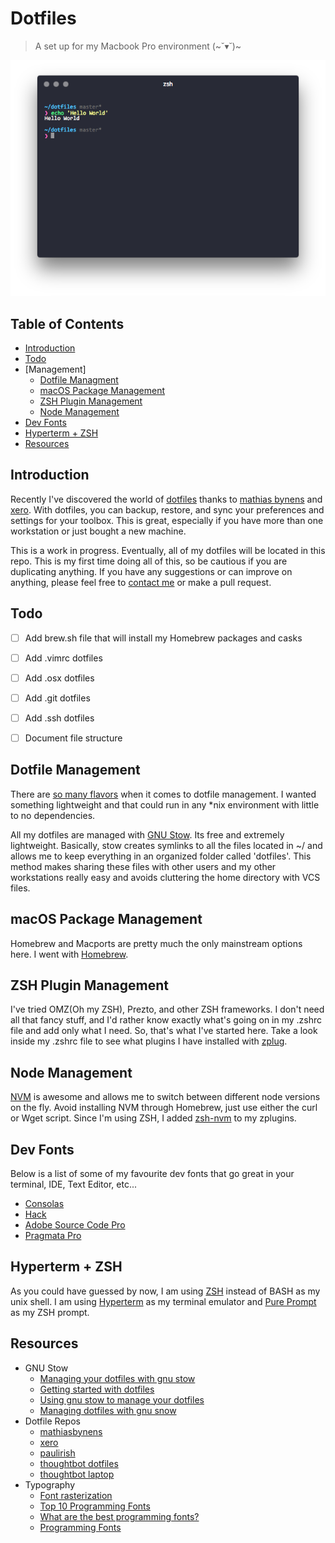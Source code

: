 # Dotfiles
> A set up for my Macbook Pro environment (~˘▾˘)~

<img src="screenshot.jpg" width="656">

## Table of Contents
- [Introduction](#introduction)
- [Todo](#todo)
- [Management]
  - [Dotfile Managment](#dotfile-management)
  - [macOS Package Management](#macos-package-management)
  - [ZSH Plugin Management](#zsh-plugin-management)
  - [Node Management](#node-management)
- [Dev Fonts](#dev-fonts)
- [Hyperterm + ZSH](#hyperterm--zsh)
- [Resources](#resources)


## Introduction
Recently I've discovered the world of [dotfiles](https://dotfiles.github.io/) thanks to [mathias bynens](https://github.com/mathiasbynens/dotfiles/) and [xero](https://github.com/xero/dotfiles). With dotfiles, you can backup, restore, and sync your preferences and settings for your toolbox. This is great, especially if you have more than one workstation or just bought a new machine.

This is a work in progress. Eventually, all of my dotfiles will be located in this repo. This is my first time doing all of this, so be cautious if you are duplicating anything. If you have any suggestions or can improve on anything, please feel free to [contact me](https://twitter.com/jonlprd) or make a pull request.

## Todo

- [ ] Add brew.sh file that will install my Homebrew packages and casks
- [ ] Add .vimrc dotfiles
- [ ] Add .osx dotfiles
- [ ] Add .git dotfiles
- [ ] Add .ssh dotfiles
- [ ] Document file structure


## Dotfile Management
There are [so many flavors](https://www.reddit.com/r/fossworldproblems/comments/2jk4gi/there_are_too_many_solutions_for_managing_dotfiles/) when it comes to dotfile management. I wanted something lightweight and that could run in any \*nix environment with little to no dependencies.

All my dotfiles are managed with [GNU Stow](https://www.gnu.org/software/stow/). Its free and extremely lightweight. Basically, stow creates symlinks to all the files located in ~/ and allows me to keep everything in an organized folder called 'dotfiles'. This method makes sharing these files with other users and my other workstations really easy and avoids cluttering the home directory with VCS files.

## macOS Package Management
Homebrew and Macports are pretty much the only mainstream options here. I went with [Homebrew](http://brew.sh/).

## ZSH Plugin Management
I've tried OMZ(Oh my ZSH), Prezto, and other ZSH frameworks. I don't need all that fancy stuff, and I'd rather know exactly what's going on in my .zshrc file and add only what I need. So, that's what I've started here. Take a look inside my .zshrc file to see what plugins I have installed with [zplug](https://github.com/zplug/zplug).

## Node Management
[NVM](https://github.com/creationix/nvm) is awesome and allows me to switch between different node versions on the fly. Avoid installing NVM through Homebrew, just use either the curl or Wget script. Since I'm using ZSH, I added [zsh-nvm](https://github.com/lukechilds/zsh-nvm) to my zplugins.


## Dev Fonts
Below is a list of some of my favourite dev fonts that go great in your terminal, IDE, Text Editor, etc...

- [Consolas](https://www.typewolf.com/site-of-the-day/fonts/consolas)
- [Hack](https://sourcefoundry.org/hack/)
- [Adobe Source Code Pro](https://github.com/adobe-fonts/source-code-pro)
- [Pragmata Pro](http://www.fsd.it/shop/fonts/pragmatapro/)

## Hyperterm + ZSH
As you could have guessed by now, I am using [ZSH](http://www.zsh.org/) instead of BASH as my unix shell. I am using [Hyperterm](https://hyperterm.org/) as my terminal emulator and [Pure Prompt](https://github.com/sindresorhus/pure) as my ZSH prompt.

## Resources
- GNU Stow
  - [Managing your dotfiles with gnu stow](https://codyreichert.github.io/blog/2015/07/07/managing-your-dotfiles-with-gnu-stow/)
  - [Getting started with dotfiles](https://medium.com/@webprolific/getting-started-with-dotfiles-43c3602fd789#.6u2xwvbpv)
  - [Using gnu stow to manage your dotfiles](http://brandon.invergo.net/news/2012-05-26-using-gnu-stow-to-manage-your-dotfiles.html)
  - [Managing dotfiles with gnu snow](https://alexpearce.me/2016/02/managing-dotfiles-with-stow/)
- Dotfile Repos
  - [mathiasbynens](https://github.com/mathiasbynens/dotfiles/)
  - [xero](https://github.com/xero/dotfiles)
  - [paulirish](https://github.com/paulirish/dotfiles)
  - [thoughtbot dotfiles](https://github.com/thoughtbot/dotfiles)
  - [thoughtbot laptop](https://github.com/thoughtbot/laptop)
- Typography
  - [Font rasterization](https://en.wikipedia.org/wiki/Font_rasterization)
  - [Top 10 Programming Fonts](http://hivelogic.com/articles/top-10-programming-fonts/)
  - [What are the best programming fonts?](https://www.slant.co/topics/67/~programming-fonts)
  - [Programming Fonts](http://programmingfonts.org/)

